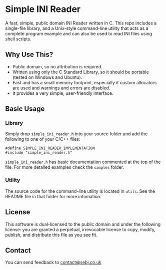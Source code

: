 # Simple INI Reader
A fast, simple, public domain INI Reader written in C. This repo includes a
single-file library, and a Unix-style command-line utility that acts as a 
complete program example and can also be used to read INI files using shell
scripts.

## Why Use This?
* Public domain, so no attribution is required.
* Written using only the C Standard Library, so it should be portable (tested on Windows and Ubuntu).
* Fast and has a small memory footprint, especially if custom allocators are used and warnings and errors are disabled.
* It provides a very simple, user-friendly interface.

## Basic Usage

### Library

Simply drop `simple_ini_reader.h` into your source folder and add the following to one of your C/C++ files:
```
#define SIMPLE_INI_READER_IMPLEMENTATION
#include "simple_ini_reader.h"
```
`simple_ini_reader.h` has basic documentation commented at the top of the file. For more detailed examples check the `samples` folder.

### Utility

The source code for the command-line utility is located in `utils`. See the README file in that folder for more infomation.

## License
This software is dual-licensed to the public domain and under the following
license: you are granted a perpetual, irrevocable license to copy, modify,
publish, and distribute this file as you see fit.

## Contact
You can send feedback to [contact@sebj.co.uk](mailto:contact@sebj.co.uk)
